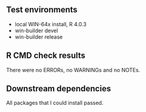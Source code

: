 ## Test environments
* local WIN-64x install, R 4.0.3
* win-builder devel 
* win-builder release

## R CMD check results
There were no ERRORs, no WARNINGs and no NOTEs. 


## Downstream dependencies
All packages that I could install passed.
